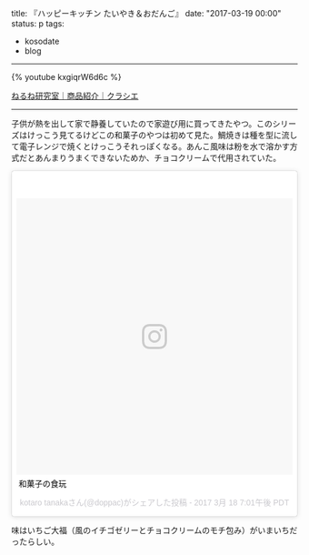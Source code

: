 title: 『ハッピーキッチン たいやき＆おだんご』
date: "2017-03-19 00:00"
status: p
tags:
- kosodate
- blog
---

{% youtube kxgiqrW6d6c %}

[ねるね研究室｜商品紹介｜クラシエ](http://www.nerune.jp/product/#happy)


---

子供が熱を出して家で静養していたので家遊び用に買ってきたやつ。このシリーズはけっこう見てるけどこの和菓子のやつは初めて見た。鯛焼きは種を型に流して電子レンジで焼くとけっこうそれっぽくなる。あんこ風味は粉を水で溶かす方式だとあんまりうまくできないためか、チョコクリームで代用されていた。

<blockquote class="instagram-media" data-instgrm-captioned data-instgrm-version="7" style=" background:#FFF; border:0; border-radius:3px; box-shadow:0 0 1px 0 rgba(0,0,0,0.5),0 1px 10px 0 rgba(0,0,0,0.15); margin: 1px; max-width:658px; padding:0; width:99.375%; width:-webkit-calc(100% - 2px); width:calc(100% - 2px);"><div style="padding:8px;"> <div style=" background:#F8F8F8; line-height:0; margin-top:40px; padding:50.0% 0; text-align:center; width:100%;"> <div style=" background:url(data:image/png;base64,iVBORw0KGgoAAAANSUhEUgAAACwAAAAsCAMAAAApWqozAAAABGdBTUEAALGPC/xhBQAAAAFzUkdCAK7OHOkAAAAMUExURczMzPf399fX1+bm5mzY9AMAAADiSURBVDjLvZXbEsMgCES5/P8/t9FuRVCRmU73JWlzosgSIIZURCjo/ad+EQJJB4Hv8BFt+IDpQoCx1wjOSBFhh2XssxEIYn3ulI/6MNReE07UIWJEv8UEOWDS88LY97kqyTliJKKtuYBbruAyVh5wOHiXmpi5we58Ek028czwyuQdLKPG1Bkb4NnM+VeAnfHqn1k4+GPT6uGQcvu2h2OVuIf/gWUFyy8OWEpdyZSa3aVCqpVoVvzZZ2VTnn2wU8qzVjDDetO90GSy9mVLqtgYSy231MxrY6I2gGqjrTY0L8fxCxfCBbhWrsYYAAAAAElFTkSuQmCC); display:block; height:44px; margin:0 auto -44px; position:relative; top:-22px; width:44px;"></div></div> <p style=" margin:8px 0 0 0; padding:0 4px;"> <a href="https://www.instagram.com/p/BRzVusNgoui/" style=" color:#000; font-family:Arial,sans-serif; font-size:14px; font-style:normal; font-weight:normal; line-height:17px; text-decoration:none; word-wrap:break-word;" target="_blank">和菓子の食玩</a></p> <p style=" color:#c9c8cd; font-family:Arial,sans-serif; font-size:14px; line-height:17px; margin-bottom:0; margin-top:8px; overflow:hidden; padding:8px 0 7px; text-align:center; text-overflow:ellipsis; white-space:nowrap;">kotaro tanakaさん(@doppac)がシェアした投稿 - <time style=" font-family:Arial,sans-serif; font-size:14px; line-height:17px;" datetime="2017-03-19T02:01:05+00:00">2017 3月 18 7:01午後 PDT</time></p></div></blockquote> <script async defer src="//platform.instagram.com/en_US/embeds.js"></script>

味はいちご大福（風のイチゴゼリーとチョコクリームのモチ包み）がいまいちだったらしい。
